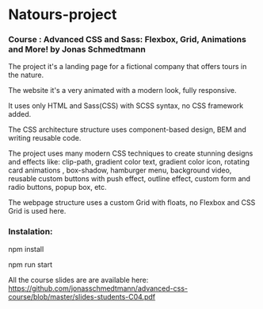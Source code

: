 # Natours-project

### Course : Advanced CSS and Sass: Flexbox, Grid, Animations and More! by Jonas Schmedtmann

The project it's a landing page for a fictional company that offers tours in the nature.

The website it's a very animated with a modern look, fully responsive. 

It uses only HTML and Sass(CSS) with SCSS syntax, no CSS framework added.

The CSS architecture structure uses component-based design, BEM and writing reusable code.

The project uses many modern CSS techniques to create stunning designs and effects like: clip-path, gradient color text, gradient color icon, rotating card animations , box-shadow, hamburger menu, background video, reusable custom buttons with push effect, outline effect, custom form and radio buttons, popup box, etc.

The webpage structure uses a custom Grid with floats, no Flexbox and CSS Grid is used here.


### Instalation:

npm install 

npm run start

All the course slides are are available here:  https://github.com/jonasschmedtmann/advanced-css-course/blob/master/slides-students-C04.pdf